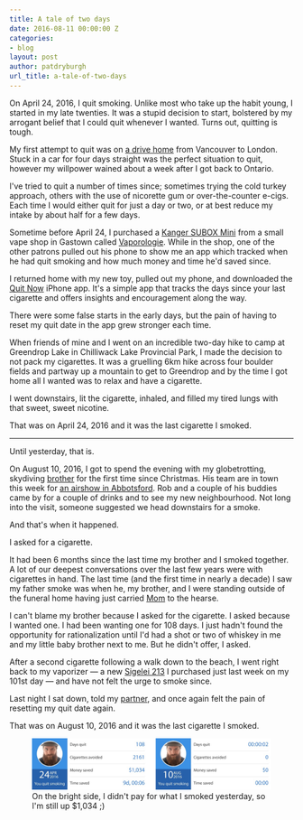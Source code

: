 ```yaml
---
title: A tale of two days
date: 2016-08-11 00:00:00 Z
categories:
- blog
layout: post
author: patdryburgh
url_title: a-tale-of-two-days
---
```


On April 24, 2016, I quit smoking. Unlike most who take up the habit young, I started in my late twenties. It was a stupid decision to start, bolstered by my arrogant belief that I could quit whenever I wanted. Turns out, quitting is tough.

My first attempt to quit was on [a drive home][1] from Vancouver to London. Stuck in a car for four days straight was the perfect situation to quit, however my willpower wained about a week after I got back to Ontario.

I've tried to quit a number of times since; sometimes trying the cold turkey approach, others with the use of nicorette gum or over-the-counter e-cigs. Each time I would either quit for just a day or two, or at best reduce my intake by about half for a few days.

Sometime before April 24, I purchased a [Kanger SUBOX Mini][2] from a small vape shop in Gastown called [Vaporologie][3]. While in the shop, one of the other patrons pulled out his phone to show me an app which tracked when he had quit smoking and how much money and time he'd saved since.

I returned home with my new toy, pulled out my phone, and downloaded the [Quit Now][4] iPhone app. It's a simple app that tracks the days since your last cigarette and offers insights and encouragement along the way. 

There were some false starts in the early days, but the pain of having to reset my quit date in the app grew stronger each time.

When friends of mine and I went on an incredible two-day hike to camp at Greendrop Lake in Chilliwack Lake Provincial Park, I made the decision to not pack my cigarettes. It was a gruelling 6km hike across four boulder fields and partway up a mountain to get to Greendrop and by the time I got home all I wanted was to relax and have a cigarette.

I went downstairs, lit the cigarette, inhaled, and filled my tired lungs with that sweet, sweet nicotine.

That was on April 24, 2016 and it was the last cigarette I smoked.

***

Until yesterday, that is.

On August 10, 2016, I got to spend the evening with my globetrotting, skydiving [brother][7] for the first time since Christmas. His team are in town this week for [an airshow in Abbotsford][5]. Rob and a couple of his buddies came by for a couple of drinks and to see my new neighbourhood. Not long into the visit, someone suggested we head downstairs for a smoke.

And that's when it happened.

I asked for a cigarette.

It had been 6 months since the last time my brother and I smoked together. A lot of our deepest conversations over the last few years were with cigarettes in hand. The last time (and the first time in nearly a decade) I saw my father smoke was when he, my brother, and I were standing outside of the funeral home having just carried [Mom][8] to the hearse.

I can't blame my brother because I asked for the cigarette. I asked because I wanted one. I had been wanting one for 108 days. I just hadn't found the opportunity for rationalization until I'd had a shot or two of whiskey in me and my little baby brother next to me. But he didn't offer, I asked.

After a second cigarette following a walk down to the beach, I went right back to my vaporizer &mdash; a new [Sigelei 213][6] I purchased just last week on my 101st day &mdash; and have not felt the urge to smoke since.

Last night I sat down, told my [partner][9], and once again felt the pain of resetting my quit date again.

That was on August 10, 2016 and it was the last cigarette I smoked.

<figure>
  <img src="/images/uploads/tale-of-two-days.png" alt="A tale of two days" />
  <figcaption>On the bright side, I didn't pay for what I smoked yesterday, so I'm still up $1,034 ;)</figcaption>
</figure>

[1]: http://adrivehome.tumblr.com
[2]: http://kangeronline.com/products/kanger-subox-mini-starter-kit
[3]: https://www.facebook.com/vaporologiecanada
[4]: https://itunes.apple.com/us/app/quitnow!-stay-quit-stop-smoking/id483994930?mt=8
[5]: http://www.abbotsfordairshow.com/events/2016-performers/
[6]: http://www.sigelei.com/goods.php?id=658
[7]: /blog/rob-holli-ann/
[8]: /blog/a-tribute/
[9]: https://www.instagram.com/p/BIjNkbIjG7S/